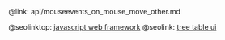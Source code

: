 @link: api/mouseevents_on_mouse_move_other.md

@seolinktop: [javascript web framework](https://webix.com)
@seolink: [tree table ui](https://webix.com/widget/treetable/)